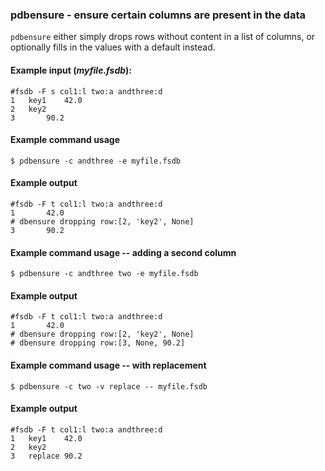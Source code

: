 ### pdbensure - ensure certain columns are present in the data

`pdbensure` either simply drops rows without content in a list of
columns, or optionally fills in the values with a default instead.

#### Example input (*myfile.fsdb*):

```
#fsdb -F s col1:l two:a andthree:d
1	key1	42.0
2	key2	
3	    90.2
```

#### Example command usage

```
$ pdbensure -c andthree -e myfile.fsdb
```

#### Example output

```
#fsdb -F t col1:l two:a andthree:d
1		42.0
# dbensure dropping row:[2, 'key2', None]
3		90.2
```

#### Example command usage -- adding a second column

```
$ pdbensure -c andthree two -e myfile.fsdb
```

#### Example output

```
#fsdb -F t col1:l two:a andthree:d
1		42.0
# dbensure dropping row:[2, 'key2', None]
# dbensure dropping row:[3, None, 90.2]
```

#### Example command usage -- with replacement

```
$ pdbensure -c two -v replace -- myfile.fsdb
```

#### Example output

```
#fsdb -F t col1:l two:a andthree:d
1	key1	42.0
2	key2	
3	replace	90.2
```

